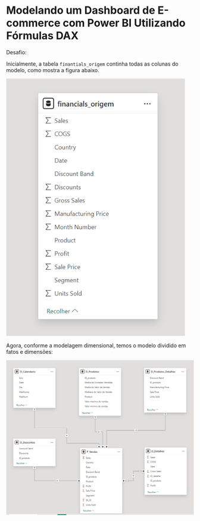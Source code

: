 # Modelando um Dashboard de E-commerce com Power BI Utilizando Fórmulas DAX

Desafio:

Inicialmente, a tabela <code>finantials_origem</code> continha todas as colunas do modelo, como mostra a figura abaixo.

![finantials_origem](tabela-finantials.png)

Agora, conforme a modelagem dimensional, temos o modelo dividido em fatos e dimensões:

![modelo_dimensional](modelo-dimensional.png)

